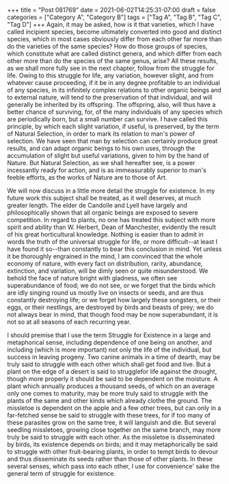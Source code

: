 +++
title = "Post 081769"
date = 2021-06-02T14:25:31-07:00
draft = false
categories = ["Category A", "Category B"]
tags = ["Tag A", "Tag B", "Tag C", "Tag D"]
+++
Again, it may be asked, how is it that varieties, which I have called incipient species, become ultimately converted into good and distinct species, which in most cases obviously differ from each other far more than do the varieties of the same species? How do those groups of species, which constitute what are called distinct genera, and which differ from each other more than do the species of the same genus, arise? All these results, as we shall more fully see in the next chapter, follow from the struggle for life. Owing to this struggle for life, any variation, however slight, and from whatever cause proceeding, if it be in any degree profitable to an individual of any species, in its infinitely complex relations to other organic beings and to external nature, will tend to the preservation of that individual, and will generally be inherited by its offspring. The offspring, also, will thus have a better chance of surviving, for, of the many individuals of any species which are periodically born, but a small number can survive. I have called this principle, by which each slight variation, if useful, is preserved, by the term of Natural Selection, in order to mark its relation to man's power of selection. We have seen that man by selection can certainly produce great results, and can adapt organic beings to his own uses, through the accumulation of slight but useful variations, given to him by the hand of Nature. But Natural Selection, as we shall hereafter see, is a power incessantly ready for action, and is as immeasurably superior to man's feeble efforts, as the works of Nature are to those of Art.

We will now discuss in a little more detail the struggle for existence. In my future work this subject shall be treated, as it well deserves, at much greater length. The elder de Candolle and Lyell have largely and philosophically shown that all organic beings are exposed to severe competition. In regard to plants, no one has treated this subject with more spirit and ability than W. Herbert, Dean of Manchester, evidently the result of his great horticultural knowledge. Nothing is easier than to admit in words the truth of the universal struggle for life, or more difficult--at least I have found it so--than constantly to bear this conclusion in mind. Yet unless it be thoroughly engrained in the mind, I am convinced that the whole economy of nature, with every fact on distribution, rarity, abundance, extinction, and variation, will be dimly seen or quite misunderstood. We behold the face of nature bright with gladness, we often see superabundance of food; we do not see, or we forget that the birds which are idly singing round us mostly live on insects or seeds, and are thus constantly destroying life; or we forget how largely these songsters, or their eggs, or their nestlings, are destroyed by birds and beasts of prey; we do not always bear in mind, that though food may be now superabundant, it is not so at all seasons of each recurring year.

I should premise that I use the term Struggle for Existence in a large and metaphorical sense, including dependence of one being on another, and including (which is more important) not only the life of the individual, but success in leaving progeny. Two canine animals in a time of dearth, may be truly said to struggle with each other which shall get food and live. But a plant on the edge of a desert is said to strugglefor life against the drought, though more properly it should be said to be dependent on the moisture. A plant which annually produces a thousand seeds, of which on an average only one comes to maturity, may be more truly said to struggle with the plants of the same and other kinds which already clothe the ground. The missletoe is dependent on the apple and a few other trees, but can only in a far-fetched sense be said to struggle with these trees, for if too many of these parasites grow on the same tree, it will languish and die. But several seedling missletoes, growing close together on the same branch, may more truly be said to struggle with each other. As the missletoe is disseminated by birds, its existence depends on birds; and it may metaphorically be said to struggle with other fruit-bearing plants, in order to tempt birds to devour and thus disseminate its seeds rather than those of other plants. In these several senses, which pass into each other, I use for convenience' sake the general term of struggle for existence.
